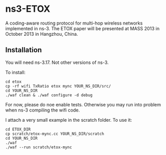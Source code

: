 ns3-ETOX
========

A coding-aware routing protocol for multi-hop wireless networks implemented in ns-3. The ETOX paper will be presented at MASS 2013 in October 2013 in Hangzhou, China.

Installation
------------

You will need ns-3.17. Not other versions of ns-3.

To install:

	cd etox
	cp -rf wifi TxRatio etox mync YOUR_NS_DIR/src/ 
	cd YOUR_NS_DIR
	./waf clean & ./waf configure -d debug

For now, please do noe enable tests. Otherwise you may run into problem when ns-3 compiling the wifi code.

I attach a very small example in the scratch folder. To use it:

	cd ETOX_DIR
	cp scratch/etox-mync.cc YOUR_NS_DIR/scratch
	cd YOUR_NS_DIR
	./waf
	./waf --run scratch/etox-mync
